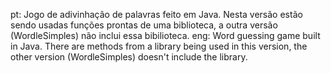 pt: Jogo de adivinhação de palavras feito em Java. Nesta versão estão sendo usadas funções prontas de uma biblioteca, a outra versão (WordleSimples) não inclui essa bibilioteca.
eng: Word guessing game built in Java. There are methods from a library being used in this version, the other version (WordleSimples) doesn't include the library.
